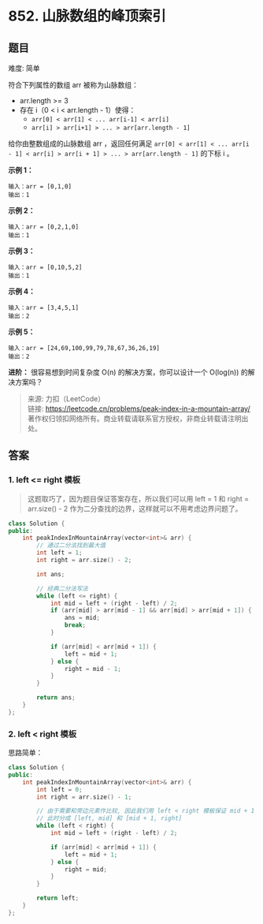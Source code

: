 # 852. 山脉数组的峰顶索引

## 题目

难度: 简单

符合下列属性的数组 arr 被称为山脉数组：

- arr.length >= 3
- 存在 i（0 < i < arr.length - 1）使得：
  - `arr[0] < arr[1] < ... arr[i-1] < arr[i]`
  - `arr[i] > arr[i+1] > ... > arr[arr.length - 1]`

给你由整数组成的山脉数组 arr ，返回任何满足 `arr[0] < arr[1] < ... arr[i - 1] < arr[i] > arr[i + 1] > ... > arr[arr.length - 1]` 的下标 i 。

**示例 1：**

```
输入：arr = [0,1,0]
输出：1

```

**示例 2：**

```
输入：arr = [0,2,1,0]
输出：1

```

**示例 3：**

```
输入：arr = [0,10,5,2]
输出：1

```

**示例 4：**

```
输入：arr = [3,4,5,1]
输出：2

```

**示例 5：**

```
输入：arr = [24,69,100,99,79,78,67,36,26,19]
输出：2

```

**进阶：** 很容易想到时间复杂度 O(n) 的解决方案，你可以设计一个 O(log(n)) 的解决方案吗？

> 来源: 力扣（LeetCode）  
> 链接: <https://leetcode.cn/problems/peak-index-in-a-mountain-array/>  
> 著作权归领扣网络所有。商业转载请联系官方授权，非商业转载请注明出处。

## 答案

### 1. left <= right 模板

> 这题取巧了，因为题目保证答案存在，所以我们可以用 left = 1 和 right = arr.size() - 2 作为二分查找的边界，这样就可以不用考虑边界问题了。

```c++
class Solution {
public:
    int peakIndexInMountainArray(vector<int>& arr) {
        // 通过二分法找到最大值
        int left = 1;
        int right = arr.size() - 2;

        int ans;

        // 经典二分法写法
        while (left <= right) {
            int mid = left + (right - left) / 2;
            if (arr[mid] > arr[mid - 1] && arr[mid] > arr[mid + 1]) {
                ans = mid;
                break;
            }

            if (arr[mid] < arr[mid + 1]) {
                left = mid + 1;
            } else {
                right = mid - 1;
            }
        }

        return ans;
    }
};
```

### 2. left < right 模板

思路简单：

```c++
class Solution {
public:
    int peakIndexInMountainArray(vector<int>& arr) {
        int left = 0;
        int right = arr.size() - 1;

        // 由于需要和旁边元素作比较, 因此我们用 left < right 模板保证 mid + 1 下标可用
        // 此时分成 [left, mid] 和 [mid + 1, right]
        while (left < right) {
            int mid = left + (right - left) / 2;

            if (arr[mid] < arr[mid + 1]) {
                left = mid + 1;
            } else {
                right = mid;
            }
        }

        return left;
    }
};
```
